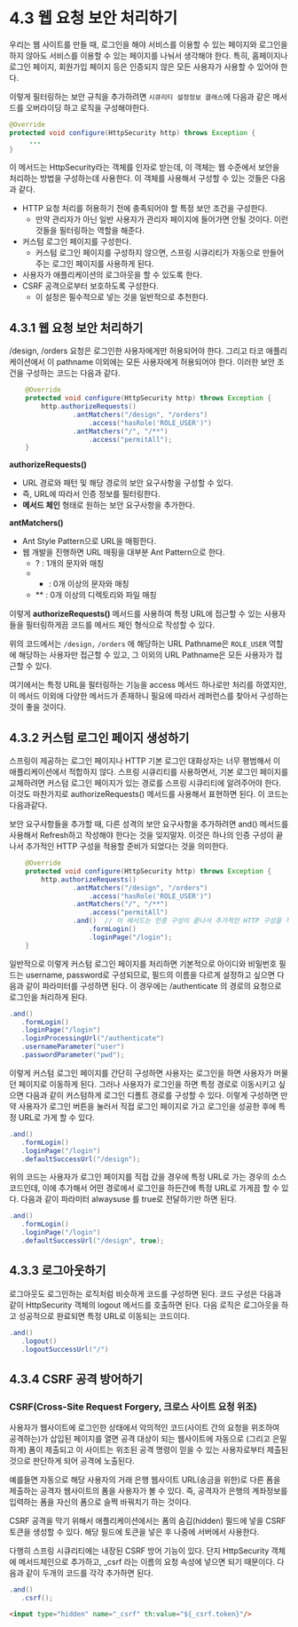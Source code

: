 # 4.3 웹 요청 보안 처리하기

우리는 웹 사이트를 만들 때, 로그인을 해야 서비스를 이용할 수 있는 페이지와 로그인을 하지 않아도 서비스를 이용할 수 있는 페이지를 나눠서 생각해야 한다. 특히, 홈페이지나 로그인 페이지, 회원가입 페이지 등은 인증되지 않은 모든 사용자가 사용할 수 있어야 한다.

이렇게 필터링하는 보안 규칙을 추가하려면 `시큐리티 설정정보 클래스`에 다음과 같은 메서드를 오버라이딩 하고 로직을 구성해야한다.

```java
@Override
protected void configure(HttpSecurity http) throws Exception {
     ...
}
```

이 메서드는 HttpSecurity라는 객체를 인자로 받는데, 이 객체는 웹 수준에서 보안을 처리하는 방법을 구성하는데 사용한다. 이 객체를 사용해서 구성할 수 있는 것들은 다음과 같다.

- HTTP 요청 처리를 허용하기 전에 충족되어야 할 특정 보안 조건을 구성한다.
	- 만약 관리자가 아닌 일반 사용자가 관리자 페이지에 들어가면 안될 것이다. 이런것들을 필터링하는 역할을 해준다.
- 커스텀 로그인 페이지를 구성한다.
	- 커스텀 로그인 페이지를 구성하지 않으면, 스프링 시큐리티가 자동으로 만들어주는 로그인 페이지를 사용하게 된다.
- 사용자가 애플리케이션의 로그아웃을 할 수 있도록 한다.
- CSRF 공격으로부터 보호하도록 구성한다.
	- 이 설정은 필수적으로 넣는 것을 일반적으로 추천한다.

## 4.3.1 웹 요청 보안 처리하기

/design, /orders 요청은 로그인한 사용자에게만 허용되어야 한다. 그리고 타코 애플리케이션에서 이 pathname 이외에는 모든 사용자에게 허용되어야 한다. 이러한 보안 조건을 구성하는 코드는 다음과 같다.

```java
    @Override
    protected void configure(HttpSecurity http) throws Exception {
        http.authorizeRequests()
                .antMatchers("/design", "/orders")
                    .access("hasRole('ROLE_USER')")
                .antMatchers("/", "/**")
                    .access("permitAll");
    }
```

**authorizeRequests()**

- URL 경로와 패턴 및 해당 경로의 보안 요구사항을 구성할 수 있다.
- 즉, URL에 따라서 인증 정보를 필터링한다.
- **메서드 체인** 형태로 원하는 보안 요구사항을 추가한다.

**antMatchers()**

- Ant Style Pattern으로 URL을 매핑한다.
- 웹 개발을 진행하면 URL 매핑을 대부분 Ant Pattern으로 한다.
	- ? : 1개의 문자와 매칭
	- * : 0개 이상의 문자와 매칭
	- ** : 0개 이상의 디렉토리와 파일 매칭

이렇게 **authorizeRequests()** 메서드를 사용하여 특정 URL에 접근할 수 있는 사용자들을 필터링하게끔 코드를 메서드 체인 형식으로 작성할 수 있다.

위의 코드에서는 `/design,` `/orders` 에 해당하는 URL Pathname은 `ROLE_USER` 역할에 해당하는 사용자만 접근할 수 있고, 그 이외의 URL Pathname은 모든 사용자가 접근할 수 있다. 

여기에서는 특정 URL을 필터링하는 기능을 access 메서드 하나로만 처리를 하였지만, 이 메서드 이외에 다양한 메서드가 존재하니 필요에 따라서 레퍼런스를 찾아서 구성하는 것이 좋을 것이다.

## 4.3.2 커스텀 로그인 페이지 생성하기

스프링이 제공하는 로그인 페이지나 HTTP 기본 로그인 대화상자는 너무 평범해서 이 애플리케이션에서 적합하지 않다. 스프링 시큐리티를 사용하면서, 기본 로그인 페이지를 교체하려면 커스텀 로그인 페이지가 있는 경로를 스프링 시큐리티에 알려주어야 한다. 이것도 마찬가지로 authorizeRequests() 메서드를 사용해서 표현하면 된다. 이 코드는 다음과같다.

보안 요구사항들을 추가할 때, 다른 성격의 보안 요구사항을 추가하려면 and() 메서드를 사용해서 Refresh하고 작성해야 한다는 것을 잊지말자. 이것은 하나의 인증 구성이 끝나서 추가적인 HTTP 구성을 적용할 준비가 되었다는 것을 의미한다.

```java
    @Override
    protected void configure(HttpSecurity http) throws Exception {
        http.authorizeRequests()
                .antMatchers("/design", "/orders")
                    .access("hasRole('ROLE_USER')")
                .antMatchers("/", "/**")
                    .access("permitAll")
                .and()  // 이 메서드는 인증 구성이 끝나서 추가적인 HTTP 구성을 적용할 준비가 되었다는 것을 뜻한다.
                    .formLogin()
                    .loginPage("/login");
    }
```
일반적으로 이렇게 커스텀 로그인 페이지를 처리하면 기본적으로 아이디와 비밀번호 필드는 username, password로 구성되므로, 필드의 이름을 다르게 설정하고 싶으면 다음과 같이 파라미터를 구성하면 된다. 이 경우에는 /authenticate 의 경로의 요청으로 로그인을 처리하게 된다.

```java
.and()
   .formLogin()
   .loginPage("/login")
   .loginProcessingUrl("/authenticate")
   .usernameParameter("user")
   .passwordParameter("pwd");
```
이렇게 커스텀 로그인 페이지를 간단히 구성하면 사용자는 로그인을 하면 사용자가 머물던 페이지로 이동하게 된다. 그러나 사용자가 로그인을 하면 특정 경로로 이동시키고 싶으면 다음과 같이 커스텀하게 로그인 디폴트 경로를 구성할 수 있다. 이렇게 구성하면 만약 사용자가 로그인 버튼을 눌러서 직접 로그인 페이지로 가고 로그인을 성공한 후에 특정 URL로 가게 할 수 있다.

```java
.and()
   .formLogin()
   .loginPage("/login")
   .defaultSuccessUrl("/design");
```

위의 코드는 사용자가 로그인 페이지를 직접 갔을 경우에 특정 URL로 가는 경우의 소스코드인데, 이에 추가해서 어떤 경로에서 로그인을 하든간에 특정 URL로 가게끔 할 수 있다. 다음과 같이 파라미터 alwaysuse 를 true로 전달하기만 하면 된다.

```java
.and()
   .formLogin()
   .loginPage("/login")
   .defaultSuccessUrl("/design", true);
```

## 4.3.3 로그아웃하기

로그아웃도 로그인하는 로직처럼 비슷하게 코드를 구성하면 된다. 코드 구성은 다음과 같이 HttpSecurity 객체의 logout 메서드를 호출하면 된다. 다음 로직은 로그아웃을 하고 성공적으로 완료되면 특정 URL로 이동되는 코드이다.

```java
.and()
   .logout()
   .logoutSuccessUrl("/")
```

## 4.3.4 CSRF 공격 방어하기

### CSRF(Cross-Site Request Forgery, 크로스 사이트 요청 위조)

사용자가 웹사이트에 로그인한 상태에서 악의적인 코드(사이트 간의 요청을 위조하여 공격하는)가 삽입된 페이지를 열면 공격 대상이 되는 웹사이트에 자동으로 (그리고 은밀하게) 폼이 제출되고 이 사이트는 위조된 공격 명령이 믿을 수 있는 사용자로부터 제출된 것으로 판단하게 되어 공격에 노출된다.

예를들면 자동으로 해당 사용자의 거래 은행 웹사이트 URL(송금을 위한)로 다른 폼을 제출하는 공격자 웹사이트의 폼을 사용자가 볼 수 있다. 즉, 공격자가 은행의 계좌정보를 입력하는 폼을 자신의 폼으로 슬쩍 바꿔치기 하는 것이다.

CSRF 공격을 막기 위해서 애플리케이션에서는 폼의 숨김(hidden) 필드에 넣을 CSRF 토큰을 생성할 수 있다. 해당 필드에 토큰을 넣은 후 나중에 서버에서 사용한다.

다행히 스프링 시큐리티에는 내장된 CSRF 방어 기능이 있다. 단지 HttpSecurity 객체에 메서드체인으로 추가하고, _csrf 라는 이름의 요청 속성에 넣으면 되기 때문이다. 다음과 같이 두개의 코드를 각각 추가하면 된다.

```java
.and()
   .csrf();
```

```html
<input type="hidden" name="_csrf" th:value="${_csrf.token}"/>
```